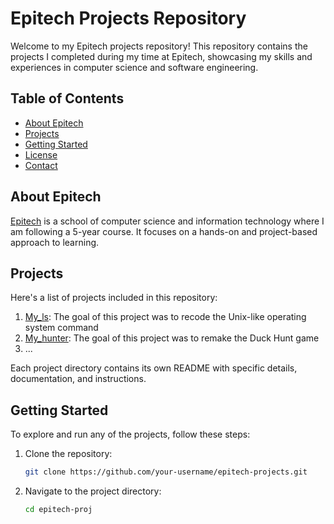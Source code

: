 # Epitech Projects Repository

Welcome to my Epitech projects repository! This repository contains the projects I completed during my time at Epitech, showcasing my skills and experiences in computer science and software engineering.

## Table of Contents

- [About Epitech](#about-epitech)
- [Projects](#projects)
- [Getting Started](#getting-started)
- [License](#license)
- [Contact](#contact)

## About Epitech

[Epitech](https://www.epitech.eu/) is a school of computer science and information technology where I am following a 5-year course. It focuses on a hands-on and project-based approach to learning.

## Projects

Here's a list of projects included in this repository:

1. [My_ls](https://github.com/EpitechPromo2028/B-PSU-100-MLH-1-1-myls-charlotte.weston): The goal of this project was to recode the Unix-like operating system command
2. [My_hunter](./project2/): The goal of this project was to remake the Duck Hunt game
3. ...

Each project directory contains its own README with specific details, documentation, and instructions.

## Getting Started

To explore and run any of the projects, follow these steps:

1. Clone the repository:

    ```bash
    git clone https://github.com/your-username/epitech-projects.git
    ```

2. Navigate to the project directory:

    ```bash
    cd epitech-proj
